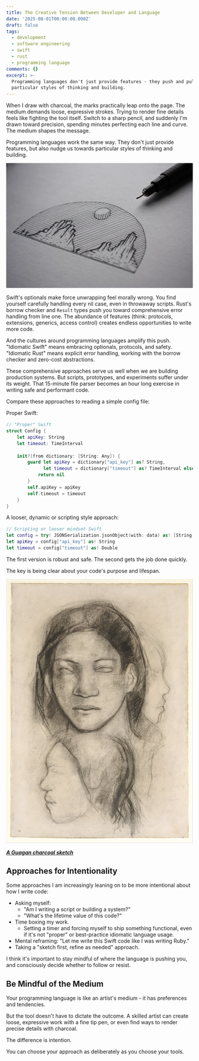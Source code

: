 ```yaml
---
title: The Creative Tension Between Developer and Language
date: '2025-08-01T00:00:00.000Z'
draft: false
tags:
  - development
  - software engineering
  - swift
  - rust
  - programming language
comments: {}
excerpt: >-
  Programming languages don't just provide features - they push and pull
  particular styles of thinking and building.
---
```

When I draw with charcoal, the marks practically leap onto the page. The medium demands loose, expressive strokes. Trying to render fine details feels like fighting the tool itself. Switch to a sharp pencil, and suddenly I'm drawn toward precision, spending minutes perfecting each line and curve. The medium shapes the message.

Programming languages work the same way. They don't just provide features, but also nudge us towards particular styles of thinking and building.

![An ink drawing](/uploads/ink-drawing.jpg)

Swift's optionals make force unwrapping feel morally wrong. You find yourself carefully handling every nil case, even in throwaway scripts. Rust's borrow checker and `Result` types push you toward comprehensive error handling from line one. The abundance of features (think: protocols, extensions, generics, access control) creates endless opportunities to write more code. 

And the cultures around programming languages amplify this push. "Idiomatic Swift" means embracing optionals, protocols, and safety. "Idiomatic Rust" means explicit error handling, working with the borrow checker and zero-cost abstractions.

These comprehensive approaches serve us well when we are building production systems. But scripts, prototypes, and experiments suffer under its weight. That 15-minute file parser becomes an hour long exercise in writing safe and performant code. 

Compare these approaches to reading a simple config file:

Proper Swift:
```swift
// "Proper" Swift
struct Config {
    let apiKey: String
    let timeout: TimeInterval
    
    init?(from dictionary: [String: Any]) {
        guard let apiKey = dictionary["api_key"] as? String,
              let timeout = dictionary["timeout"] as? TimeInterval else {
            return nil
        }
        self.apiKey = apiKey
        self.timeout = timeout
    }
}
```

A looser, dynamic or scripting style approach:

```swift
// Scripting or looser mindset Swift
let config = try! JSONSerialization.jsonObject(with: data) as! [String: Any]
let apiKey = config["api_key"] as! String
let timeout = config["timeout"] as! Double
```

The first version is robust and safe. The second gets the job done quickly.

The key is being clear about your code's purpose and lifespan. 

<style>
img[src*="guagan-charcoal-sketch.jpg"] {
  height: 500px;
  object-fit: cover;
}
</style>

![Guagan charcoal sketch](/uploads/guagan-charcoal-sketch.jpg)

***[A Guagan charcoal sketch](https://www.metmuseum.org/art/collection/search/337172?pkgids=611&amp;ft=*&amp;offset=0&amp;rpp=20&amp;pos=3)***

## Approaches for Intentionality

Some approaches I am increasingly leaning on to be more intentional about how I write code:

- Asking myself:
   - "Am I writing a script or building a system?"
   - "What's the lifetime value of this code?" 
- Time boxing my work.
   - Setting a timer and forcing myself to ship something functional, even if it's not "proper" or best-practice idiomatic language usage.
- Mental reframing: "Let me write this Swift code like I was writing Ruby."
- Taking a "sketch first, refine as needed" approach.

I think it's important to stay mindful of where the language is pushing you, and consciously decide whether to follow or resist.

## Be Mindful of the Medium

Your programming language is like an artist's medium - it has preferences and tendencies. 

But the tool doesn't have to dictate the outcome. A skilled artist can create loose, expressive work with a fine tip pen, or even find ways to render precise details with charcoal. 

The difference is intention. 

You can choose your approach as deliberately as you choose your tools.


